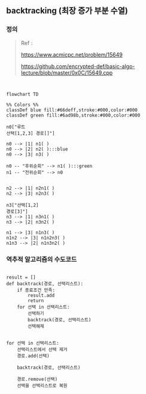 
## backtracking (최장 증가 부분 수열)

### 정의
> Ref : 
> 
> https://www.acmicpc.net/problem/15649
> 
> https://github.com/encrypted-def/basic-algo-lecture/blob/master/0x0C/15649.cpp


```mermaid


flowchart TD

%% Colors %%
classDef blue fill:#66deff,stroke:#000,color:#000
classDef green fill:#6ad98b,stroke:#000,color:#000

n0["루트
선택[1,2,3] 경로[]"]

n0 --> |1| n1( )
n0 --> |2| n2( ):::blue
n0 --> |3| n3( )

n0 -- "후위순회" --> n1( ):::green
n1 -- "전위순회" --> n0


n2 --> |1| n2n1( )
n2 --> |3| n2n3( )

n3["선택[1,2]
경로[3]"]
n3 --> |1| n3n1( )
n3 --> |2| n3n2( )

n1 --> |3| n1n3( )
n1n2 --> |3| n1n2n3( )
n1n3 --> |2| n1n3n2( )

```



### 역추적 알고리즘의 수도코드
```

result = []
def backtrack(경로, 선택리스트):
    if 종료조건 만족:
        result.add
        return
    for 선택 in 선택리스트:
        선택하기
        backtrack(경로, 선택리스트)
        선택해제


for 선택 in 선택리스트:
    선택리스트에서 선택 제거
    경로.add(선택)

    backtrack(경로, 선택리스트)
    
    경로.remove(선택)
    선택을 선택리스트로 복원


```
